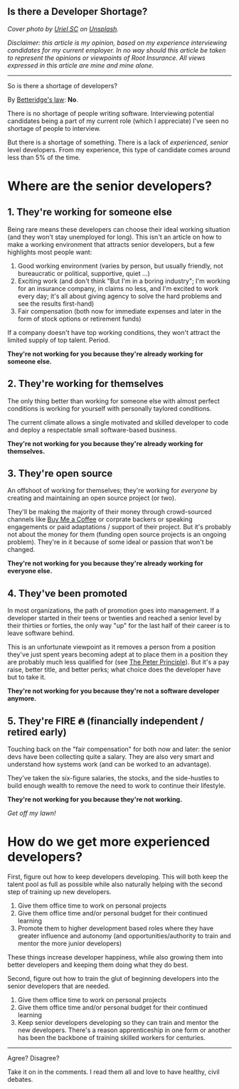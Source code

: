 ## Is there a Developer Shortage?

_Cover photo by [Uriel SC](https://unsplash.com/@urielsc26?utm_source=unsplash&utm_medium=referral&utm_content=creditCopyText) on [Unsplash](https://unsplash.com/s/photos/shortage?utm_source=unsplash&utm_medium=referral&utm_content=creditCopyText)._

_Disclaimer: this article is my opinion, based on my experience interviewing candidates for my current employer. In no way should this article be taken to represent the opinions or viewpoints of Root Insurance. All views expressed in this article are mine and mine alone._

---

So is there a shortage of developers?

By [Betteridge's law](https://en.wikipedia.org/wiki/Betteridge's_law_of_headlines): **No**.

There is no shortage of people writing software. Interviewing potential candidates being a part of my current role (which I appreciate) I've seen no shortage of people to interview.

But there is a shortage of something. There is a lack of _experienced_, _senior_ level developers. From my experience, this type of candidate comes around less than 5% of the time.

# Where are the senior developers?

## 1. They're working for someone else

Being rare means these developers can choose their ideal working situation (and they won't stay unemployed for long). This isn't an article on how to make a working environment that attracts senior developers, but a few highlights most people want:

1. Good working environment (varies by person, but usually friendly, not bureaucratic or political, supportive, quiet ...)
2. Exciting work (and don't think "But I'm in a boring industry"; I'm working for an insurance company, in claims no less, and I'm excited to work every day; it's all about giving agency to solve the hard problems and see the results first-hand)
3. Fair compensation (both now for immediate expenses and later in the form of stock options or retirement funds)

If a company doesn't have top working conditions, they won't attract the limited supply of top talent. Period.

**They're not working for you because they're already working for someone else.**

## 2. They're working for themselves

The only thing better than working for someone else with almost perfect conditions is working for yourself with personally taylored conditions.

The current climate allows a single motivated and skilled developer to code and deploy a respectable small software-based business.

**They're not working for you because they're already working for themselves.**

## 3. They're open source

An offshoot of working for themselves; they're working for _everyone_ by creating and maintaining an open source project (or two). 

They'll be making the majority of their money through crowd-sourced channels like [Buy Me a Coffee](https://www.buymeacoffee.com/kallmanation) or corprate backers or speaking engagements or paid adaptations / support of their project. But it's probably not about the money for them (funding open source projects is an ongoing problem). They're in it because of some ideal or passion that won't be changed.

**They're not working for you because they're already working for everyone else.**

## 4. They've been promoted

In most organizations, the path of promotion goes into management. If a developer started in their teens or twenties and reached a senior level by their thirties or forties, the only way "up" for the last half of their career is to leave software behind.

This is an unfortunate viewpoint as it removes a person from a position they've just spent years becoming adept at to place them in a position they are probably much less qualified for (see [The Peter Principle](https://en.wikipedia.org/wiki/Peter_principle)). But it's a pay raise, better title, and better perks; what choice does the developer have but to take it.

**They're not working for you because they're not a software developer anymore.**

## 5. They're FIRE 🔥 (financially independent / retired early)

Touching back on the "fair compensation" for both now and later: the senior devs have been collecting quite a salary. They are also very smart and understand how systems work (and can be worked to an advantage).

They've taken the six-figure salaries, the stocks, and the side-hustles to build enough wealth to remove the need to work to continue their lifestyle. 

**They're not working for you because they're not working.**

_Get off my lawn!_

# How do we get more experienced developers?

First, figure out how to keep developers developing. This will both keep the talent pool as full as possible while also naturally helping with the second step of training up new developers.

1. Give them office time to work on personal projects
2. Give them office time and/or personal budget for their continued learning
3. Promote them to higher development based roles where they have greater influence and autonomy (and opportunities/authority to train and mentor the more junior developers)

These things increase developer happiness, while also growing them into better developers and keeping them doing what they do best.

Second, figure out how to train the glut of beginning developers into the senior developers that are needed.

1. Give them office time to work on personal projects
2. Give them office time and/or personal budget for their continued learning
3. Keep senior developers developing so they can train and mentor the new developers. There's a reason apprenticeship in one form or another has been the backbone of training skilled workers for centuries.

---

Agree? Disagree?

Take it on in the comments. I read them all and love to have healthy, civil debates.